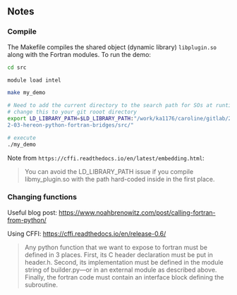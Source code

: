 ## Notes

### Compile

The Makefile compiles the shared object (dynamic library) `libplugin.so` along with the Fortran modules. To run the demo:

```bash
cd src

module load intel

make my_demo

# Need to add the current directory to the search path for SOs at runtime
# change this to your git rooot directory
export LD_LIBRARY_PATH=$LD_LIBRARY_PATH:"/work/ka1176/caroline/gitlab/202
2-03-hereon-python-fortran-bridges/src/"

# execute
./my_demo
```

Note from `https://cffi.readthedocs.io/en/latest/embedding.html`:

> You can avoid the LD_LIBRARY_PATH issue if you compile libmy_plugin.so with the path hard-coded inside in the first place.

### Changing functions

Useful blog post: https://www.noahbrenowitz.com/post/calling-fortran-from-python/

Using CFFI: https://cffi.readthedocs.io/en/release-0.6/

> Any python function that we want to expose to fortran must be defined in 3 places. First, its C header declaration must be put in header.h. Second, its implementation must be defined in the module string of builder.py—or in an external module as described above. Finally, the fortran code must contain an interface block defining the subroutine.
